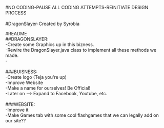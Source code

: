 #NO CODING-PAUSE ALL CODING ATTEMPTS-REINITIATE DESIGN PROCESS
<br>
<br>
#DragonSlayer-Created by Syrobia
<p>
#README</br>
##DRAGONSLAYER:</br>
-Create some Graphics up in this bizness.</br>
-Rewire the DragonSlayer.java class to implement all these methods we made.<br>
-</br>
</br>
###BUISNESS:</br>
-Create logo (Teja you're up)</br>
-Improve Website</br>
-Make a name for ourselves! Be Official!</br>
-Later on --> Expand to Facebook, Youtube, etc.</br>
</br>
###WEBSITE:</br>
-Improve it</br>
-Make Games tab with some cool flashgames that we can legally add on our site??</br>

